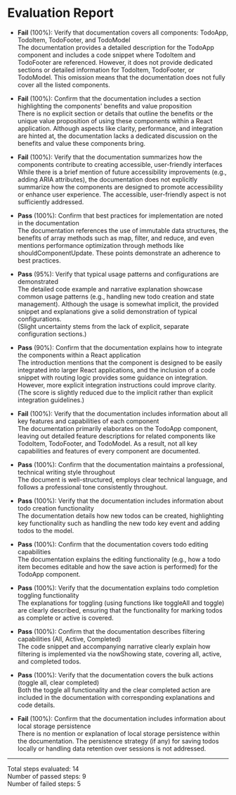 # Evaluation Report

- **Fail** (100%): Verify that documentation covers all components: TodoApp, TodoItem, TodoFooter, and TodoModel  
  The documentation provides a detailed description for the TodoApp component and includes a code snippet where TodoItem and TodoFooter are referenced. However, it does not provide dedicated sections or detailed information for TodoItem, TodoFooter, or TodoModel. This omission means that the documentation does not fully cover all the listed components.

- **Fail** (100%): Confirm that the documentation includes a section highlighting the components' benefits and value proposition  
  There is no explicit section or details that outline the benefits or the unique value proposition of using these components within a React application. Although aspects like clarity, performance, and integration are hinted at, the documentation lacks a dedicated discussion on the benefits and value these components bring.

- **Fail** (100%): Verify that the documentation summarizes how the components contribute to creating accessible, user-friendly interfaces  
  While there is a brief mention of future accessibility improvements (e.g., adding ARIA attributes), the documentation does not explicitly summarize how the components are designed to promote accessibility or enhance user experience. The accessible, user-friendly aspect is not sufficiently addressed.

- **Pass** (100%): Confirm that best practices for implementation are noted in the documentation  
  The documentation references the use of immutable data structures, the benefits of array methods such as map, filter, and reduce, and even mentions performance optimization through methods like shouldComponentUpdate. These points demonstrate an adherence to best practices.

- **Pass** (95%): Verify that typical usage patterns and configurations are demonstrated  
  The detailed code example and narrative explanation showcase common usage patterns (e.g., handling new todo creation and state management). Although the usage is somewhat implicit, the provided snippet and explanations give a solid demonstration of typical configurations.  
  (Slight uncertainty stems from the lack of explicit, separate configuration sections.)

- **Pass** (90%): Confirm that the documentation explains how to integrate the components within a React application  
  The introduction mentions that the component is designed to be easily integrated into larger React applications, and the inclusion of a code snippet with routing logic provides some guidance on integration. However, more explicit integration instructions could improve clarity.  
  (The score is slightly reduced due to the implicit rather than explicit integration guidelines.)

- **Fail** (100%): Verify that the documentation includes information about all key features and capabilities of each component  
  The documentation primarily elaborates on the TodoApp component, leaving out detailed feature descriptions for related components like TodoItem, TodoFooter, and TodoModel. As a result, not all key capabilities and features of every component are documented.

- **Pass** (100%): Confirm that the documentation maintains a professional, technical writing style throughout  
  The document is well-structured, employs clear technical language, and follows a professional tone consistently throughout.

- **Pass** (100%): Verify that the documentation includes information about todo creation functionality  
  The documentation details how new todos can be created, highlighting key functionality such as handling the new todo key event and adding todos to the model.

- **Pass** (100%): Confirm that the documentation covers todo editing capabilities  
  The documentation explains the editing functionality (e.g., how a todo item becomes editable and how the save action is performed) for the TodoApp component.

- **Pass** (100%): Verify that the documentation explains todo completion toggling functionality  
  The explanations for toggling (using functions like toggleAll and toggle) are clearly described, ensuring that the functionality for marking todos as complete or active is covered.

- **Pass** (100%): Confirm that the documentation describes filtering capabilities (All, Active, Completed)  
  The code snippet and accompanying narrative clearly explain how filtering is implemented via the nowShowing state, covering all, active, and completed todos.

- **Pass** (100%): Verify that the documentation covers the bulk actions (toggle all, clear completed)  
  Both the toggle all functionality and the clear completed action are included in the documentation with corresponding explanations and code details.

- **Fail** (100%): Confirm that the documentation includes information about local storage persistence  
  There is no mention or explanation of local storage persistence within the documentation. The persistence strategy (if any) for saving todos locally or handling data retention over sessions is not addressed.

---

Total steps evaluated: 14  
Number of passed steps: 9  
Number of failed steps: 5